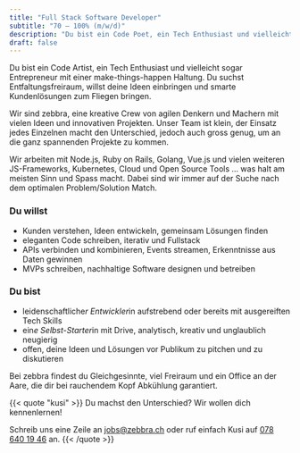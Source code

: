 ```yaml
---
title: "Full Stack Software Developer"
subtitle: "70 – 100% (m/w/d)"
description: "Du bist ein Code Poet, ein Tech Enthusiast und vielleicht sogar Entrepreneur mit einer make-things-happen Haltung?"
draft: false
---
```


Du bist ein Code Artist, ein Tech Enthusiast und vielleicht sogar Entrepreneur mit einer make-things-happen Haltung. Du suchst Entfaltungsfreiraum, willst deine Ideen einbringen und smarte Kundenlösungen zum Fliegen bringen.

<!--more-->

Wir sind zebbra, eine kreative Crew von agilen Denkern und Machern mit vielen Ideen und innovativen Projekten. Unser Team ist klein, der Einsatz jedes Einzelnen macht den Unterschied, jedoch auch gross genug, um an die ganz spannenden Projekte zu kommen. 

Wir arbeiten mit Node.js, Ruby on Rails, Golang, Vue.js und vielen weiteren JS-Frameworks, Kubernetes, Cloud und Open Source Tools … was halt am meisten Sinn und Spass macht. Dabei sind wir immer auf der Suche nach dem optimalen Problem/Solution Match.


### Du willst

*	Kunden verstehen, Ideen entwickeln, gemeinsam Lösungen finden
*	eleganten Code schreiben, iterativ und Fullstack
*	APIs verbinden und kombinieren, Events streamen, Erkenntnisse aus Daten gewinnen
*	MVPs schreiben, nachhaltige Software designen und betreiben

### Du bist

* leidenschaftliche*r Entwickler*in aufstrebend oder bereits mit ausgereiften Tech Skills
*	ein*e Selbst-Starter*in mit Drive, analytisch, kreativ und unglaublich neugierig
*	offen, deine Ideen und Lösungen vor Publikum zu pitchen und zu diskutieren


Bei zebbra findest du Gleichgesinnte, viel Freiraum und ein Office an der Aare, die dir bei rauchendem Kopf Abkühlung garantiert.

{{< quote "kusi" >}}
  Du machst den Unterschied? Wir wollen dich kennenlernen!
  
  Schreib uns eine Zeile an <a href="mailto:jobs@zebbra.ch">jobs@zebbra.ch</a> oder ruf einfach Kusi auf [078 640 19 46](tel:+41786401946) an.
{{< /quote >}}
